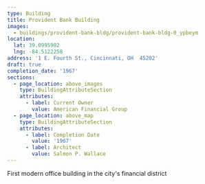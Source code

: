 ```yaml
---
type: Building
title: Provident Bank Building
images:
  - buildings/provident-bank-bldg/provident-bank-bldg-0_ypbeym
location:
  lat: 39.0995902
  lng: -84.5122258
address: '1 E. Fourth St., Cincinnati, OH  45202'
draft: true
completion_date: '1967'
sections:
  - page_location: above_images
    type: BuildingAttributeSection
    attributes:
      - label: Current Owner
        value: American Financial Group
  - page_location: above_map
    type: BuildingAttributeSection
    attributes:
      - label: Completion Date
        value: '1967'
      - label: Architect
        value: Salmon P. Wallace
---
```


First modern office building in the city's financial district
